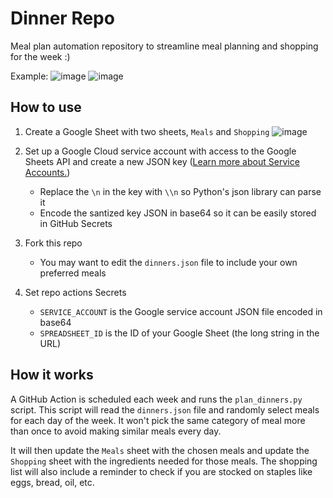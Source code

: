 # Dinner Repo

Meal plan automation repository to streamline meal planning and shopping for the week :)

Example:
![image](https://github.com/Ho1yShif/dinner/assets/40185666/b2e40616-6ea0-4930-943e-a3a46d165ba1)
![image](https://github.com/Ho1yShif/dinner/assets/40185666/bc608e33-3374-4526-971f-9aa0c0361621)

## How to use

1. Create a Google Sheet with two sheets, `Meals` and `Shopping`
![image](https://github.com/Ho1yShif/dinner/assets/40185666/2c688c51-7fac-4ad9-b3f6-7f885b261be1)

2. Set up a Google Cloud service account with access to the Google Sheets API and create a new JSON key ([Learn more about Service Accounts.](https://cloud.google.com/iam/docs/service-account-overview?authuser=4))
   - Replace the `\n` in the key with `\\n` so Python's json library can parse it
   - Encode the santized key JSON in base64 so it can be easily stored in GitHub Secrets

3. Fork this repo
   - You may want to edit the `dinners.json` file to include your own preferred meals

4. Set repo actions Secrets
    - `SERVICE_ACCOUNT` is the Google service account JSON file encoded in base64
    - `SPREADSHEET_ID` is the ID of your Google Sheet (the long string in the URL)

## How it works

A GitHub Action is scheduled each week and runs the `plan_dinners.py` script. This script will read the `dinners.json` file and randomly select meals for each day of the week. It won't pick the same category of meal more than once to avoid making similar meals every day.

It will then update the `Meals` sheet with the chosen meals and update the `Shopping` sheet with the ingredients needed for those meals. The shopping list will also include a reminder to check if you are stocked on staples like eggs, bread, oil, etc.
